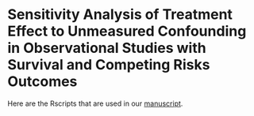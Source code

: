 # Sensitivity Analysis of Treatment Effect to Unmeasured Confounding in Observational Studies with Survival and Competing Risks Outcomes

Here are the Rscripts that are used in our [manuscript](https://arxiv.org/abs/1908.01444).
